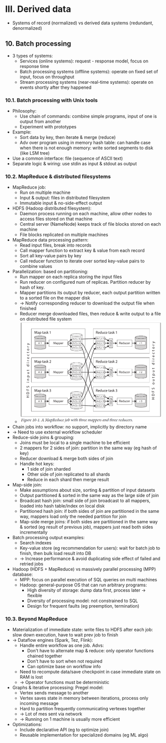 # III. Derived data
- Systems of record (normalized) vs derived data systems (redundant, denormalized)
## 10. Batch processing
- 3 types of systems:
  - Services (online systems): request - response model, focus on response time
  - Batch processing systems (offline systems): operate on fixed set of input, focus on throughput
  - Stream processing systems (near-real-time systems): operate on events shortly after they happened
### 10.1. Batch processing with Unix tools
- Philosophy:
  - Use chain of commands: combine simple programs, input of one is output from another
  - Experiment with prototypes
- Example:
  - Sort data by key, then iterate & merge (reduce)
  - Adv over program using in memory hash table:
  can handle case when there is not enough memory: write sorted segments to disk (like LSM tree)
- Use a common interface: file (sequence of ASCII text)
- Separate logic & wiring: use stdin as input & stdout as output
### 10.2. MapReduce & distributed filesystems
- MapReduce job:
  - Run on multiple machine
  - Input & output: files in distributed filesystem
  - Immutable input & no-side-effect output
- HDFS (Hadoop distributed filesystem):
  - Daemon process running on each machine, allow other nodes to access files stored on that machine
  - Central server (NameNode) keeps track of file blocks stored on each machine
  - File blocks replicated on multiple machines
- MapReduce data processing pattern:
  - Read input files, break into records
  - Call mapper function to extract key & value from each record
  - Sort all key-value pairs by key
  - Call reducer function to iterate over sorted key-value pairs to combine values
- Parallelization: based on partitioning:
  - Run mapper on each replica storing the input files
  - Run reducer on configured num of replicas. Partition reducer by hash of key.
  - Mapper partitions its output by reducer, each output partition written to a sorted file on the mapper disk 
  - -> Notify corresponding reducer to download the output file when finished
  - Reducer merge downloaded files, then reduce & write output to a file on distributed file system
  - <img src="./resources/10.1.png" width="600">
- Chain jobs into workflow: no support, implicitly by directory name 
- -> Need to use external workflow scheduler
- Reduce-side joins & grouping:
  - Joins must be local to a single machine to be efficient
  - 2 mappers for 2 sides of join: partition in the same way (eg hash of key)
  - Reducer download & merge both sides of join
  - Handle hot keys:
    - 1 side of join sharded
    - Other side of join replicated to all shards
    - Reduce in each shard then merge result
- Map-side join:
  - Make assumptions about size, sorting & partition of input datasets
  - Output partitioned & sorted in the same way as the large side of join
  - Broadcast hash join: small side of join broadcast to all mappers, loaded into hash table/index on local disk
  - Partitioned hash join: if both sides of join are partitioned in the same way, mappers load only the needed partition for join
  - Map-side merge joins: if both sides are partitioned in the same way & sorted (eg result of previous job),
  mappers just read both sides incrementally
- Batch processing output examples:
  - Search indexes
  - Key-value store (eg recommendation for users): wait for batch job to finish, then bulk load result into DB 
  - -> Increase performance & avoid duplicating side effect of failed and retried jobs
- Hadoop (HDFS + MapReduce) vs massively parallel processing (MPP) database:
  - MPP: focus on parallel execution of SQL queries on multi machines
  - Hadoop: general-purpose OS that can run arbitrary programs:
    - High diversity of storage: dump data first, process later -> flexible
    - Diversity of processing model: not constrained to SQL
    - Design for frequent faults (eg preemption, termination)
### 10.3. Beyond MapReduce
- Materialization of immediate state: write files to HDFS after each job:
slow down execution, have to wait prev job to finish 
- -> Dataflow engines (Spark, Tez, Flink):
  - Handle entire workflow as one job. Advs:
    - Don't have to alternate map & reduce: only operator functions chained together
    - Don't have to sort when not required
    - Can optimize base on workflow info
  - Need to recompute data/save checkpoint in case immediate state on RAM is lost 
  - -> Operator functions must be deterministic
- Graphs & iterative processing: Pregel model:
  - Vertex sends message to another
  - Vertex saves state in memory between iterations, process only incoming message
  - Hard to partition frequently communicating vertexes together
  - -> Lot of mes sent via network
  - -> Running on 1 machine is usually more efficient
- Optimizations:
  - Include declarative API (eg to optimize join)
  - Reusable implementation for specialized domains (eg ML algo)
